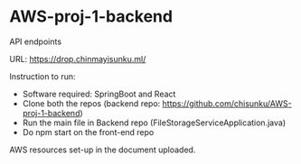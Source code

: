 # AWS-proj-1-backend
API endpoints

URL: https://drop.chinmayisunku.ml/ 

Instruction to run:
  - Software required: SpringBoot and React
  - Clone both the repos (backend repo: https://github.com/chisunku/AWS-proj-1-backend)
  - Run the main file in Backend repo (FileStorageServiceApplication.java)
  - Do npm start on the front-end repo

AWS resources set-up in the document uploaded. 
